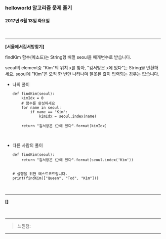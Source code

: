 ### helloworld 알고리즘 문제 풀기

#### 2017년 6월 13일 화요일


<br>

---
**[서울에서김서방찾기]**

findKim 함수(메소드)는 String형 배열 seoul을 매개변수로 받습니다.

seoul의 element중 "Kim"의 위치 x를 찾아, "김서방은 x에 있다"는 String을 반환하세요.
seoul에 "Kim"은 오직 한 번만 나타나며 잘못된 값이 입력되는 경우는 없습니다.

- 나의 풀이

	```
	def findKim(seoul):
		kimIdx = 0
		# 함수를 완성하세요
		for name in seoul:
			if name == "Kim":
				kimIdx = seoul.index(name)
	
		return "김서방은 {}에 있다".format(kimIdx)
	```
	
<br>

- 다른 사람의 풀이

	```
	def findKim(seoul):
		return "김서방은 {}에 있다".format(seoul.index('Kim'))
	
	
	# 실행을 위한 테스트코드입니다.
	print(findKim(["Queen", "Tod", "Kim"]))
	```
	
<br>
	
---

**[]**


	
<br>

---

> 느낀점: 

---